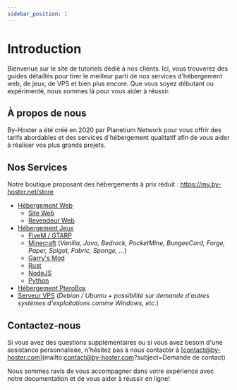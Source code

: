 ```yaml
---
sidebar_position: 1
---
```


# Introduction

Bienvenue sur le site de tutoriels dédié à nos clients. Ici, vous trouverez des guides détaillés pour tirer le meilleur parti de nos services d'hébergement web, de jeux, de VPS et bien plus encore. Que vous soyez débutant ou expérimenté, nous sommes là pour vous aider à réussir.

## À propos de nous

By-Hoster a été créé en 2020 par Planetium Network pour vous offrir des tarifs abordables et des services d'hébergement qualitatif afin de vous aider à réaliser vos plus grands projets.

## Nos Services
Notre boutique proposant des hébergements à prix réduit : https://my.by-hoster.net/store

- [Hébergement Web](https://my.by-hoster.net/store/plesk)
    - [Site Web](https://my.by-hoster.net/store/web)
    - [Revendeur Web](https://my.by-hoster.net/store/plesk-resell)
- [Hébergement Jeux](https://my.by-hoster.net/jeux)
    - [FiveM / GTARP](https://my.by-hoster.net/store/gtarp)
    - [Minecraft](https://my.by-hoster.net/store/minecraft) (*Vanilla, Java, Bedrock, PocketMine, BungeeCord, Forge, Paper, Spigot, Fabric, Sponge, ...*)
    - [Garry's Mod](https://my.by-hoster.net/store/gmod)
    - [Rust](https://my.by-hoster.net/store/rust)
    - [NodeJS](https://my.by-hoster.net/store/nodejs)
    - [Python](https://my.by-hoster.net/store/python)
- [Hébergement PteroBox](https://my.by-hoster.net/store/pterobox)
- [Serveur VPS](https://my.by-hoster.net/store/vps) (*Debian / Ubuntu + possibilité sur demande d'autres systèmes d'exploitations comme Windows, etc.*)

## Contactez-nous

Si vous avez des questions supplémentaires ou si vous avez besoin d'une assistance personnalisée, n'hésitez pas à nous contacter à [contact@by-hoster.com](mailto:contact@by-hoster.com?subject=Demande de contact)

Nous sommes ravis de vous accompagner dans votre expérience avec notre documentation et de vous aider à réussir en ligne!

